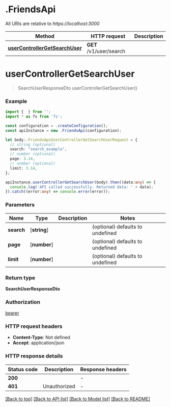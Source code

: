# .FriendsApi

All URIs are relative to *https://localhost:3000*

Method | HTTP request | Description
------------- | ------------- | -------------
[**userControllerGetSearchUser**](FriendsApi.md#userControllerGetSearchUser) | **GET** /v1/user/search | 


# **userControllerGetSearchUser**
> SearchUserResponseDto userControllerGetSearchUser()


### Example


```typescript
import {  } from '';
import * as fs from 'fs';

const configuration = .createConfiguration();
const apiInstance = new .FriendsApi(configuration);

let body:.FriendsApiUserControllerGetSearchUserRequest = {
  // string (optional)
  search: "search_example",
  // number (optional)
  page: 3.14,
  // number (optional)
  limit: 3.14,
};

apiInstance.userControllerGetSearchUser(body).then((data:any) => {
  console.log('API called successfully. Returned data: ' + data);
}).catch((error:any) => console.error(error));
```


### Parameters

Name | Type | Description  | Notes
------------- | ------------- | ------------- | -------------
 **search** | [**string**] |  | (optional) defaults to undefined
 **page** | [**number**] |  | (optional) defaults to undefined
 **limit** | [**number**] |  | (optional) defaults to undefined


### Return type

**SearchUserResponseDto**

### Authorization

[bearer](README.md#bearer)

### HTTP request headers

 - **Content-Type**: Not defined
 - **Accept**: application/json


### HTTP response details
| Status code | Description | Response headers |
|-------------|-------------|------------------|
**200** |  |  -  |
**401** | Unauthorized |  -  |

[[Back to top]](#) [[Back to API list]](README.md#documentation-for-api-endpoints) [[Back to Model list]](README.md#documentation-for-models) [[Back to README]](README.md)


